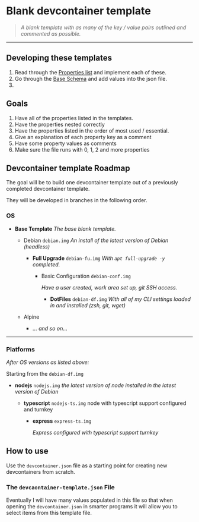 # Blank devcontainer template

> *A blank template with as many of the key / value pairs outlined and commented as possible.*

---

## Developing these templates

1. Read through the [Properties list](https://containers.dev/implementors/json_reference/) and implement each of these.
2. Go through the [Base Schema](https://containers.dev/implementors/json_schema/) and add values into the json file.
3. 

## Goals

1. Have all of the properties listed in the templates.
2. Have the properties nested correctly
3. Have the properties listed in the order of most used / essential.
4. Give an explanation of each property key as a comment
5. Have some property values as comments
6. Make sure the file runs with 0, 1, 2 and more properties

## Devcontainer template Roadmap

The goal will be to build one devcontainer template out of a previously completed devcontainer template.

They will be developed in branches in the following order.

### OS

- **Base Template**
  *The base blank template.*

  - Debian `debian.img`
    *An install of the latest version of Debian (headless)*

    - **Full Upgrade** `debian-fu.img`
      *With `apt full-upgrade -y` completed.*

      - Basic Configuration `debian-conf.img`

        *Have a user created, work area set up, git SSH access.*

        - **DotFiles** `debian-df.img`
          *With all of my CLI settings loaded in and installed (zsh, git, wget)* 
    
      

  - Alpine

    - *… and so on…*

---

### Platforms

*After OS versions as listed above:*

Starting from the `debian-df.img`

- **nodejs** `nodejs.img`
  *the latest version of node installed in the latest version of Debian*

  - **typescript** `nodejs-ts.img`
    node with typescript support configured and turnkey

    - **express** `express-ts.img`

      *Express configured with typescript support turnkey*

## How to use

Use the `devcontainer.json` file as a starting point for creating new devcontainers from scratch. 

### The `devcaontainer-template.json` File

Eventually I will have many values populated in this file so that when opening the `devcontainer.json` in smarter programs it will allow you to select items from this template file.

